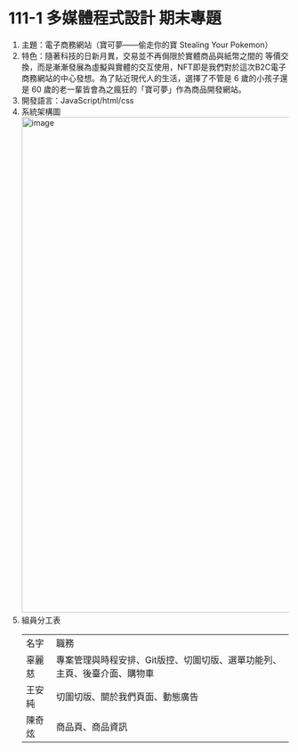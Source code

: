# 111-1 多媒體程式設計 期末專題
1. 主題：電子商務網站（寶可夢——偷走你的寶 Stealing Your Pokemon）
2. 特色：隨著科技的日新月異，交易並不再侷限於實體商品與紙幣之間的 等價交換，而是漸漸發展為虛擬與實體的交互使用，NFT即是我們對於這次B2C電子商務網站的中心發想。為了貼近現代人的生活，選擇了不管是 6 歲的小孩子還是 60 歲的老一輩皆會為之瘋狂的「寶可夢」作為商品開發網站。
3. 開發語言：JavaScript/html/css
4. 系統架構圖 <br>
<img width="889" alt="image" src="https://github.com/tzuuuu/Pokemon/assets/116798227/2f6f00ca-3cb4-4c53-b536-0bf430d09a9a"> <br>
5. 組員分工表
    <table>
      <tr>
          <td>名字</td>
          <td>職務</td>
      </tr>
      <tr>
          <td>辜麗慈</td>
          <td>專案管理與時程安排、Git版控、切圖切版、選單功能列、主頁、後臺介面、購物車</td>
      </tr>
      <tr>
          <td>王安純</td>
          <td>切圖切版、關於我們頁面、動態廣告</td>
      </tr>
      <tr>
          <td>陳奇炫</td>
          <td>商品頁、商品資訊</td>
      </tr>
    </table>
